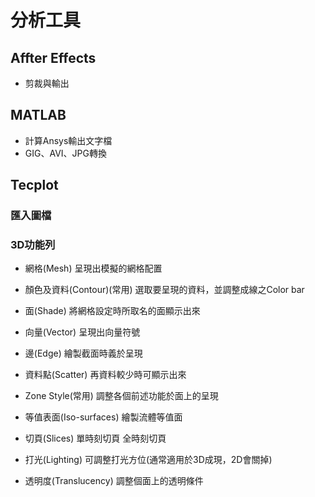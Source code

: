 # 分析工具

## Affter Effects
- 剪裁與輸出

## MATLAB
- 計算Ansys輸出文字檔
- GIG、AVI、JPG轉換

## Tecplot
### 匯入圖檔
### 3D功能列
- 網格(Mesh)
  呈現出模擬的網格配置
  
- 顏色及資料(Contour)(常用)
  選取要呈現的資料，並調整成線之Color bar
  
- 面(Shade)
  將網格設定時所取名的面顯示出來
   
- 向量(Vector)
  呈現出向量符號
  
- 邊(Edge)
  繪製截面時義於呈現
  
- 資料點(Scatter)
  再資料較少時可顯示出來
  
- Zone Style(常用)
  調整各個前述功能於面上的呈現
  
- 等值表面(Iso-surfaces)
  繪製流體等值面
  
- 切頁(Slices)
  單時刻切頁
  全時刻切頁
  
- 打光(Lighting)
  可調整打光方位(通常適用於3D成現，2D會關掉)
  
- 透明度(Translucency)
  調整個面上的透明條件
